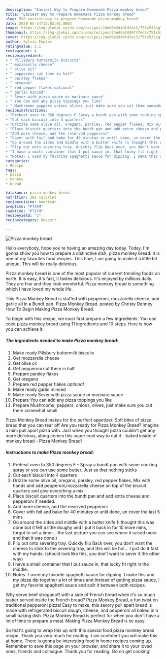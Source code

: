 ```yaml
---
description: "Easiest Way to Prepare Homemade Pizza monkey bread"
title: "Easiest Way to Prepare Homemade Pizza monkey bread"
slug: 598-easiest-way-to-prepare-homemade-pizza-monkey-bread
date: 2020-05-14T13:03:03.806Z
image: https://img-global.cpcdn.com/recipes/24ed6e2d49f47ec5/751x532cq70/pizza-monkey-bread-recipe-main-photo.jpg
thumbnail: https://img-global.cpcdn.com/recipes/24ed6e2d49f47ec5/751x532cq70/pizza-monkey-bread-recipe-main-photo.jpg
cover: https://img-global.cpcdn.com/recipes/24ed6e2d49f47ec5/751x532cq70/pizza-monkey-bread-recipe-main-photo.jpg
author: Sylvia Fowler
ratingvalue: 3.1
reviewcount: 4
recipeingredient:
- " Pillsbury buttermilk biscuits"
- " mozzarella cheese"
- " olive oil"
- " pepperoni cut them in half"
- " parsley flakes"
- " oregano"
- " red pepper flakes optional"
- " garlic minced"
- " Sever with pizza sauce or marinara sauce"
- " You can add any pizza toppings you like"
- " Mushrooms peppers onions olives just make sure you cut them somewhat small"
recipeinstructions:
- "Preheat oven to 350 degrees F Spray a bundt pan with some cooking spray or you can use some butter. Just so that nothing sticks"
- "Cut each biscuit into 4 quarters"
- "Drizzle some olive oil, oregano, parsley, red pepper flakes, Mix with hands and add pepperoni,mozzarella cheese on top of the biscuit quarters and give everything a mix"
- "Place biscuit quarters into the bundt pan and add extra cheese and pepperoni if needed."
- "Add more cheese, and the reserved pepperoni"
- "Cover with foil and bake for 40 minutes or until done, un cover the last 5 mins"
- "Go around the sides and middle with a butter knife (I thought this was done but it felt a little doughy and I put it back in for 10 more mins, I forgot to set a timer... the last picture you can see where it raised more and that it was done.)"
- "Flip out onto severing tray. Quickly flip Back over, you don’t want the cheese to stick to the severing tray, and this will be hot... I just do it fast with my hands. (should look like this, you don’t want to sever it the other way)"
- "I have a small container that I put sauce in, that lucky fit right in the middle."
- "Notes- I used my favorite spaghetti sauce for dipping. I make this and my pizza dip together a lot of times and instead of getting pizza sauce, I get my favorite spaghetti sauce and spilt it between both recipes."
categories:
- Recipe
tags:
- pizza
- monkey
- bread

katakunci: pizza monkey bread 
nutrition: 282 calories
recipecuisine: American
preptime: "PT39M"
cooktime: "PT37M"
recipeyield: "3"
recipecategory: Dessert

---
```



![Pizza monkey bread](https://img-global.cpcdn.com/recipes/24ed6e2d49f47ec5/751x532cq70/pizza-monkey-bread-recipe-main-photo.jpg)

Hello everybody, hope you're having an amazing day today. Today, I'm gonna show you how to prepare a distinctive dish, pizza monkey bread. It is one of my favorites food recipes. This time, I am going to make it a little bit unique. This will be really delicious.

Pizza monkey bread is one of the most popular of current trending foods on earth. It is easy, it's fast, it tastes delicious. It's enjoyed by millions daily. They are fine and they look wonderful. Pizza monkey bread is something which I have loved my whole life.

This Pizza Monkey Bread is stuffed with pepperoni, mozzarella cheese, and garlic all in a Bundt pan. Pizza Monkey Bread. posted by Christy Denney How To Begin Making Pizza Monkey Bread.


To begin with this recipe, we must first prepare a few ingredients. You can cook pizza monkey bread using 11 ingredients and 10 steps. Here is how you can achieve it.

<!--inarticleads1-->

##### The ingredients needed to make Pizza monkey bread:

1. Make ready  Pillsbury buttermilk biscuits
1. Get  mozzarella cheese
1. Get  olive oil
1. Get  pepperoni cut them in half
1. Prepare  parsley flakes
1. Get  oregano
1. Prepare  red pepper flakes *optional*
1. Make ready  garlic minced
1. Make ready  Sever with pizza sauce or marinara sauce
1. Prepare  You can add any pizza toppings you like
1. Prepare  Mushrooms, peppers, onions, olives, just make sure you cut them somewhat small


Pizza Monkey Bread makes for the perfect appetizer. Soft bites of pizza bread that you can tear off Are you ready for Pizza Monkey Bread? Imagine a mini pull apart pizza with. Just when you thought pizza couldn&#39;t get any more delicious, along comes this super cool way to eat it - baked inside of monkey bread - Pizza Monkey Bread! 

<!--inarticleads2-->

##### Instructions to make Pizza monkey bread:

1. Preheat oven to 350 degrees F - Spray a bundt pan with some cooking spray or you can use some butter. Just so that nothing sticks
1. Cut each biscuit into 4 quarters
1. Drizzle some olive oil, oregano, parsley, red pepper flakes, Mix with hands and add pepperoni,mozzarella cheese on top of the biscuit quarters and give everything a mix
1. Place biscuit quarters into the bundt pan and add extra cheese and pepperoni if needed.
1. Add more cheese, and the reserved pepperoni
1. Cover with foil and bake for 40 minutes or until done, un cover the last 5 mins
1. Go around the sides and middle with a butter knife (I thought this was done but it felt a little doughy and I put it back in for 10 more mins, I forgot to set a timer... the last picture you can see where it raised more and that it was done.)
1. Flip out onto severing tray. Quickly flip Back over, you don’t want the cheese to stick to the severing tray, and this will be hot... I just do it fast with my hands. (should look like this, you don’t want to sever it the other way)
1. I have a small container that I put sauce in, that lucky fit right in the middle.
1. Notes- I used my favorite spaghetti sauce for dipping. I make this and my pizza dip together a lot of times and instead of getting pizza sauce, I get my favorite spaghetti sauce and spilt it between both recipes.


Why serve beef stroganoff with a side of French bread when it&#39;s so much tastier served inside the French bread? Pizza Monkey Bread, a fun twist on traditional pepperoni pizza! Easy to make, this savory pull apart bread is made with refrigerated biscuit dough, cheese, and pepperoni all baked in a small baking dish. Pizza Monkey Bread is perfect for when you don&#39;t have a lot of time to prepare a meal. Making Pizza Monkey Bread is so easy. 

So that's going to wrap this up with this special food pizza monkey bread recipe. Thank you very much for reading. I am confident you will make this at home. There is gonna be interesting food in home recipes coming up. Remember to save this page on your browser, and share it to your loved ones, friends and colleague. Thank you for reading. Go on get cooking!

